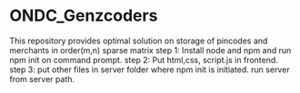 # ONDC_Genzcoders
This repository provides optimal solution on storage of pincodes and merchants in order(m,n) sparse matrix
step 1:
Install node and npm and run npm init on command prompt.
step 2:
Put html,css, script.js in frontend.
step 3:
put other files in server folder where npm init is initiated.
run server from server path.
